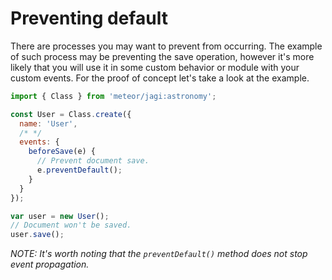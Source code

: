 # Preventing default

There are processes you may want to prevent from occurring. The example of such process may be preventing the save operation, however it's more likely that you will use it in some custom behavior or module with your custom events. For the proof of concept let's take a look at the example.

```js
import { Class } from 'meteor/jagi:astronomy';

const User = Class.create({
  name: 'User',
  /* */
  events: {
    beforeSave(e) {
      // Prevent document save.
      e.preventDefault();
    }
  }
});

var user = new User();
// Document won't be saved.
user.save();
```

*NOTE: It's worth noting that the `preventDefault()` method does not stop event propagation.*